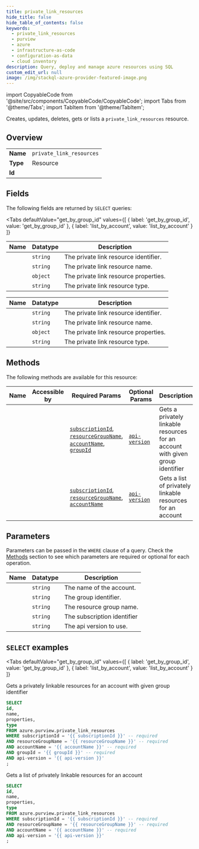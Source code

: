 ```yaml
--- 
title: private_link_resources
hide_title: false
hide_table_of_contents: false
keywords:
  - private_link_resources
  - purview
  - azure
  - infrastructure-as-code
  - configuration-as-data
  - cloud inventory
description: Query, deploy and manage azure resources using SQL
custom_edit_url: null
image: /img/stackql-azure-provider-featured-image.png
---
```


import CopyableCode from '@site/src/components/CopyableCode/CopyableCode';
import Tabs from '@theme/Tabs';
import TabItem from '@theme/TabItem';

Creates, updates, deletes, gets or lists a <code>private_link_resources</code> resource.

## Overview
<table><tbody>
<tr><td><b>Name</b></td><td><code>private_link_resources</code></td></tr>
<tr><td><b>Type</b></td><td>Resource</td></tr>
<tr><td><b>Id</b></td><td><CopyableCode code="azure.purview.private_link_resources" /></td></tr>
</tbody></table>

## Fields

The following fields are returned by `SELECT` queries:

<Tabs
    defaultValue="get_by_group_id"
    values={[
        { label: 'get_by_group_id', value: 'get_by_group_id' },
        { label: 'list_by_account', value: 'list_by_account' }
    ]}
>
<TabItem value="get_by_group_id">

<table>
<thead>
    <tr>
    <th>Name</th>
    <th>Datatype</th>
    <th>Description</th>
    </tr>
</thead>
<tbody>
<tr>
    <td><CopyableCode code="id" /></td>
    <td><code>string</code></td>
    <td>The private link resource identifier.</td>
</tr>
<tr>
    <td><CopyableCode code="name" /></td>
    <td><code>string</code></td>
    <td>The private link resource name.</td>
</tr>
<tr>
    <td><CopyableCode code="properties" /></td>
    <td><code>object</code></td>
    <td>The private link resource properties.</td>
</tr>
<tr>
    <td><CopyableCode code="type" /></td>
    <td><code>string</code></td>
    <td>The private link resource type.</td>
</tr>
</tbody>
</table>
</TabItem>
<TabItem value="list_by_account">

<table>
<thead>
    <tr>
    <th>Name</th>
    <th>Datatype</th>
    <th>Description</th>
    </tr>
</thead>
<tbody>
<tr>
    <td><CopyableCode code="id" /></td>
    <td><code>string</code></td>
    <td>The private link resource identifier.</td>
</tr>
<tr>
    <td><CopyableCode code="name" /></td>
    <td><code>string</code></td>
    <td>The private link resource name.</td>
</tr>
<tr>
    <td><CopyableCode code="properties" /></td>
    <td><code>object</code></td>
    <td>The private link resource properties.</td>
</tr>
<tr>
    <td><CopyableCode code="type" /></td>
    <td><code>string</code></td>
    <td>The private link resource type.</td>
</tr>
</tbody>
</table>
</TabItem>
</Tabs>

## Methods

The following methods are available for this resource:

<table>
<thead>
    <tr>
    <th>Name</th>
    <th>Accessible by</th>
    <th>Required Params</th>
    <th>Optional Params</th>
    <th>Description</th>
    </tr>
</thead>
<tbody>
<tr>
    <td><a href="#get_by_group_id"><CopyableCode code="get_by_group_id" /></a></td>
    <td><CopyableCode code="select" /></td>
    <td><a href="#parameter-subscriptionId"><code>subscriptionId</code></a>, <a href="#parameter-resourceGroupName"><code>resourceGroupName</code></a>, <a href="#parameter-accountName"><code>accountName</code></a>, <a href="#parameter-groupId"><code>groupId</code></a></td>
    <td><a href="#parameter-api-version"><code>api-version</code></a></td>
    <td>Gets a privately linkable resources for an account with given group identifier</td>
</tr>
<tr>
    <td><a href="#list_by_account"><CopyableCode code="list_by_account" /></a></td>
    <td><CopyableCode code="select" /></td>
    <td><a href="#parameter-subscriptionId"><code>subscriptionId</code></a>, <a href="#parameter-resourceGroupName"><code>resourceGroupName</code></a>, <a href="#parameter-accountName"><code>accountName</code></a></td>
    <td><a href="#parameter-api-version"><code>api-version</code></a></td>
    <td>Gets a list of privately linkable resources for an account</td>
</tr>
</tbody>
</table>

## Parameters

Parameters can be passed in the `WHERE` clause of a query. Check the [Methods](#methods) section to see which parameters are required or optional for each operation.

<table>
<thead>
    <tr>
    <th>Name</th>
    <th>Datatype</th>
    <th>Description</th>
    </tr>
</thead>
<tbody>
<tr id="parameter-accountName">
    <td><CopyableCode code="accountName" /></td>
    <td><code>string</code></td>
    <td>The name of the account.</td>
</tr>
<tr id="parameter-groupId">
    <td><CopyableCode code="groupId" /></td>
    <td><code>string</code></td>
    <td>The group identifier.</td>
</tr>
<tr id="parameter-resourceGroupName">
    <td><CopyableCode code="resourceGroupName" /></td>
    <td><code>string</code></td>
    <td>The resource group name.</td>
</tr>
<tr id="parameter-subscriptionId">
    <td><CopyableCode code="subscriptionId" /></td>
    <td><code>string</code></td>
    <td>The subscription identifier</td>
</tr>
<tr id="parameter-api-version">
    <td><CopyableCode code="api-version" /></td>
    <td><code>string</code></td>
    <td>The api version to use.</td>
</tr>
</tbody>
</table>

## `SELECT` examples

<Tabs
    defaultValue="get_by_group_id"
    values={[
        { label: 'get_by_group_id', value: 'get_by_group_id' },
        { label: 'list_by_account', value: 'list_by_account' }
    ]}
>
<TabItem value="get_by_group_id">

Gets a privately linkable resources for an account with given group identifier

```sql
SELECT
id,
name,
properties,
type
FROM azure.purview.private_link_resources
WHERE subscriptionId = '{{ subscriptionId }}' -- required
AND resourceGroupName = '{{ resourceGroupName }}' -- required
AND accountName = '{{ accountName }}' -- required
AND groupId = '{{ groupId }}' -- required
AND api-version = '{{ api-version }}'
;
```
</TabItem>
<TabItem value="list_by_account">

Gets a list of privately linkable resources for an account

```sql
SELECT
id,
name,
properties,
type
FROM azure.purview.private_link_resources
WHERE subscriptionId = '{{ subscriptionId }}' -- required
AND resourceGroupName = '{{ resourceGroupName }}' -- required
AND accountName = '{{ accountName }}' -- required
AND api-version = '{{ api-version }}'
;
```
</TabItem>
</Tabs>
